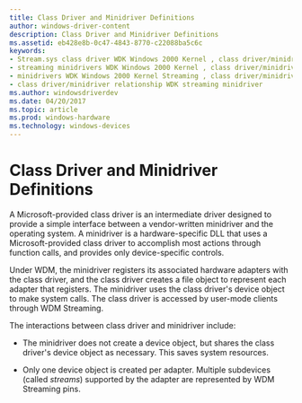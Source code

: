 ```yaml
---
title: Class Driver and Minidriver Definitions
author: windows-driver-content
description: Class Driver and Minidriver Definitions
ms.assetid: eb428e8b-0c47-4843-8770-c22088ba5c6c
keywords:
- Stream.sys class driver WDK Windows 2000 Kernel , class driver/minidriver relationship
- streaming minidrivers WDK Windows 2000 Kernel , class driver/minidriver relationship
- minidrivers WDK Windows 2000 Kernel Streaming , class driver/minidriver relationship
- class driver/minidriver relationship WDK streaming minidriver
ms.author: windowsdriverdev
ms.date: 04/20/2017
ms.topic: article
ms.prod: windows-hardware
ms.technology: windows-devices
---
```


# Class Driver and Minidriver Definitions





A Microsoft-provided class driver is an intermediate driver designed to provide a simple interface between a vendor-written minidriver and the operating system. A minidriver is a hardware-specific DLL that uses a Microsoft-provided class driver to accomplish most actions through function calls, and provides only device-specific controls.

Under WDM, the minidriver registers its associated hardware adapters with the class driver, and the class driver creates a file object to represent each adapter that registers. The minidriver uses the class driver's device object to make system calls. The class driver is accessed by user-mode clients through WDM Streaming.

The interactions between class driver and minidriver include:

-   The minidriver does not create a device object, but shares the class driver's device object as necessary. This saves system resources.

-   Only one device object is created per adapter. Multiple subdevices (called *streams*) supported by the adapter are represented by WDM Streaming pins.

 

 




